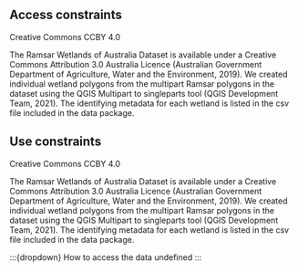 ## Access constraints

Creative Commons CCBY 4.0

The Ramsar Wetlands of Australia Dataset is available under a Creative Commons Attribution 3.0 Australia Licence  (Australian Government Department of Agriculture, Water and the Environment, 2019). We created individual wetland polygons from the multipart Ramsar polygons in the dataset using the QGIS Multipart to singleparts tool (QGIS Development Team, 2021). The identifying metadata for each wetland is listed in the csv file included in the data package.

## Use constraints

Creative Commons CCBY 4.0

The Ramsar Wetlands of Australia Dataset is available under a Creative Commons Attribution 3.0 Australia Licence  (Australian Government Department of Agriculture, Water and the Environment, 2019). We created individual wetland polygons from the multipart Ramsar polygons in the dataset using the QGIS Multipart to singleparts tool (QGIS Development Team, 2021). The identifying metadata for each wetland is listed in the csv file included in the data package.

:::{dropdown} How to access the data
undefined
:::

